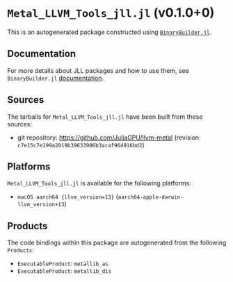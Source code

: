 # `Metal_LLVM_Tools_jll.jl` (v0.1.0+0)

This is an autogenerated package constructed using [`BinaryBuilder.jl`](https://github.com/JuliaPackaging/BinaryBuilder.jl).

## Documentation

For more details about JLL packages and how to use them, see `BinaryBuilder.jl` [documentation](https://docs.binarybuilder.org/stable/jll/).

## Sources

The tarballs for `Metal_LLVM_Tools_jll.jl` have been built from these sources:

* git repository: https://github.com/JuliaGPU/llvm-metal (revision: `c7e15c7e199a2019b39633906b3acaf964916bd2`)

## Platforms

`Metal_LLVM_Tools_jll.jl` is available for the following platforms:

* `macOS aarch64 {llvm_version=13}` (`aarch64-apple-darwin-llvm_version+13`)

## Products

The code bindings within this package are autogenerated from the following `Products`:

* `ExecutableProduct`: `metallib_as`
* `ExecutableProduct`: `metallib_dis`
